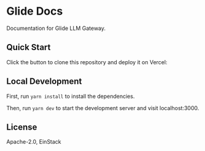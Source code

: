 # Glide Docs

Documentation for Glide LLM Gateway.

## Quick Start

Click the button to clone this repository and deploy it on Vercel:

## Local Development

First, run `yarn install` to install the dependencies.

Then, run `yarn dev` to start the development server and visit localhost:3000.

## License

Apache-2.0, EinStack
